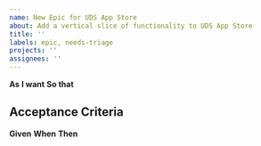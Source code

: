 ```yaml
---
name: New Epic for UDS App Store
about: Add a vertical slice of functionality to UDS App Store
title: ''
labels: epic, needs-triage
projects: ''
assignees: ''
---
```


**As** <!-- Persona -->
**I want** <!-- Some tool/resource/solution -->
**So that** <!-- I can achieve my outcome/objective -->

## Acceptance Criteria
**Given** <!-- Some state -->
**When** <!-- Some action is taken -->
**Then** <!-- Some outcome should occur -->

```[tasklist]

```
